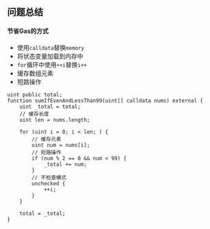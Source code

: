 <!--
 * @Descripttion: 
 * @Author: lizhengxing
 * @Date: 2022-10-15 13:11:12
 * @LastEditTime: 2022-10-19 15:15:08
-->
## 问题总结

#### 节省Gas的方式

- 使用`calldata`替换`memory`
- 将状态变量加载到内存中
- `for`循环中使用`++i`替换`i++`
- 缓存数组元素
- 短路操作

```solidity
uint public total;
function sumIfEvenAndLessThan99(uint[] calldata nums) external {
    uint _total = total;
    // 缓存长度
    uint len = nums.length;

    for (uint i = 0; i < len; ) {
        // 缓存元素
        uint num = nums[i];
        // 短路操作
        if (num % 2 == 0 && num < 99) {
            _total += num;
        }
        // 不检查模式
        unchecked {
            ++i;
        }
    }

    total = _total;
}
```